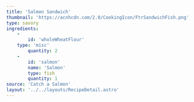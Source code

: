 ```yaml
---
title: 'Salmon Sandwich'
thumbnail: 'https://acnhcdn.com/2.0/CookingIcon/FtrSandwichFish.png'
type: savory
ingredients:
	-
		id: 'wholeWheatFlour'
    type: 'misc'
		quantity: 2
	-
		id: 'salmon'
		name: 'Salmon'
		type: fish
		quantity: 1
source: 'Catch a Salmon'
layout: '../../layouts/RecipeDetail.astro'
---
```

